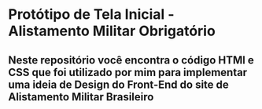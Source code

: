 # Protótipo de Tela Inicial - Alistamento Militar Obrigatório

## Neste repositório você encontra o código HTMl e CSS que foi utilizado por mim para implementar uma ideia de Design do Front-End do site de Alistamento Militar Brasileiro
